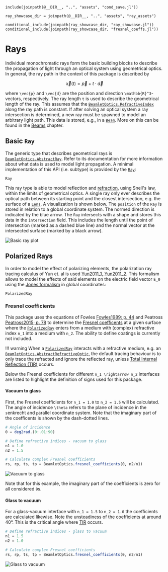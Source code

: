 ```@setup rays
include(joinpath(@__DIR__, "..", "assets", "cond_save.jl"))

ray_showcase_dir = joinpath(@__DIR__, "..", "assets", "ray_assets")

conditional_include(joinpath(ray_showcase_dir, "ray_showcase.jl"))
conditional_include(joinpath(ray_showcase_dir, "fresnel_coeffs.jl"))
```

# Rays

Individual monochromatic rays form the basic building blocks to describe the propagation of light through an optical system using geometrical optics. In general, the ray path in the context of this package is described by 

```math
\vec{x}(t) = \vec{p} + t \cdot \vec{d}
```

where ``\vec{p}`` and ``\vec{d}`` are the position and direction ``\mathbb{R}^3``-vectors, respectively. The ray length ``t`` is used to describe the geometrical length of the ray. This assumes that the [`BeamletOptics.RefractiveIndex`](@ref) along the ray path is constant. If after solving an optical system a ray intersection is determined, a new ray must be spawned to model an arbitrary light path. This data is stored, e.g., in a [`Beam`](@ref). More on this can be found in the [Beams](@ref) chapter. 

## Basic `Ray`

The generic type that describes geometrical rays is [`BeamletOptics.AbstractRay`](@ref). Refer to its documentation for more information about what data is used to model light propagation. A minimal implementation of this API (i.e. subtype) is provided by the [`Ray`](@ref):

```@docs; canonical=false
Ray
```

This ray type is able to model reflection and [refraction](https://www.rp-photonics.com/refraction.html), using Snell's law, within the limits of geometrical optics. A single ray only ever describes the optical path between its starting point and the closest intersection, e.g. the surface of a [`Lens`](@ref). A visualization is shown below. The `position` of the `Ray` is stored in relation to a global coordinate system. The normed direction is indicated by the blue arrow. The `Ray` intersects with a shape and stores this data in the `intersection` field. This includes the length until the point of intersection (marked as a dashed blue line) and the normal vector at the intersected surface (marked by a black arrow). 

![Basic ray plot](ray_showcase.png)

## Polarized Rays

In order to model the effect of polarizing elements, the polarization ray tracing calculus of Yun et. al is used [Yun2011_1, Yun2011_2](@cite). This formalism allows to model the effects of said elements on the electric field vector ``E_0`` using the [Jones formalism](https://www.rp-photonics.com/polarization_of_light.html) in global coordinates:

```@docs; canonical=false
PolarizedRay
```

### Fresnel coefficients

This package uses the equations of Fowles [Fowles1989; p. 44](@cite) and Peatross [Peatross2015; p. 78](@cite) to determine the [Fresnel coefficents](https://www.rp-photonics.com/fresnel_equations.html) at a given surface where the [`PolarizedRay`](@ref) enters from a medium with (complex) refractive index ``n_1`` into a medium with ``n_2``. The ability to define coatings is currently not included. 

!!! warning
    When a [`PolarizedRay`](@ref) interacts with a refractive medium, e.g. an [`BeamletOptics.AbstractRefractiveOptic`](@ref), the default tracing behaviour is to only trace the refracted and ignore the reflected ray, unless [Total Internal Reflection (TIR)](https://www.rp-photonics.com/total_internal_reflection.html) occurs. 

Below the Fresnel coefficients for different ``n_1 \rightarrow n_2`` interfaces are listed to highlight the definition of signs used for this package.

#### Vacuum to glass

First, the Fresnel coefficients for ``n_1 = 1.0`` to ``n_2 = 1.5`` will be calculated. The angle of incidence ``\theta`` refers to the plane of incidence in the `s`enkrecht and `p`arallel coordinate system. Note that the imaginary part of the coefficents is shown by the dash-dotted lines.

```julia
# Angle of incidence
θ = deg2rad.(0:.01:90)

# Define refractive indices - vacuum to glass
n1 = 1.0
n2 = 1.5

# Calculate complex Fresnel coefficients
rs, rp, ts, tp = BeamletOptics.fresnel_coefficients(θ, n2/n1)
```

![Vacuum to glass](vac_to_glass.png)

Note that for this example, the imaginary part of the coefficients is zero for all considered `θ`s.

#### Glass to vacuum

For a glass-vacuum interface with ``n_1 = 1.5`` to ``n_2 = 1.0`` the coefficients are calculated likewise. Note the unsteadiness of the coefficients at around 40°. This is the critical angle where [TIR](https://www.rp-photonics.com/total_internal_reflection.html) occurs.

```julia
# Define refractive indices - glass to vacuum
n1 = 1.5
n2 = 1.0

# Calculate complex Fresnel coefficients
rs, rp, ts, tp = BeamletOptics.fresnel_coefficients(θ, n2/n1)
```

![Glass to vacuum](glass_to_vac.png)